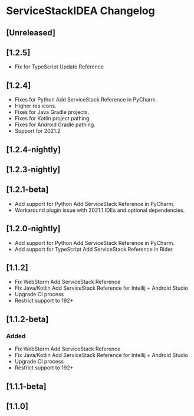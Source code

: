 <!-- Keep a Changelog guide -> https://keepachangelog.com -->

# ServiceStackIDEA Changelog

## [Unreleased]
## [1.2.5]
- Fix for TypeScript Update Reference
## [1.2.4]
- Fixes for Python Add ServiceStack Reference in PyCharm.
- Higher res icons.
- Fixes for Java Gradle projects.
- Fixes for Kotlin project pathing.
- Fixes for Android Gradle pathing.
- Support for 2021.2
## [1.2.4-nightly]
## [1.2.3-nightly]
## [1.2.1-beta]
- Add support for Python Add ServiceStack Reference in PyCharm.
- Workaround plugin issue with 2021.1 IDEs and optional dependencies.
## [1.2.0-nightly]
- Add support for Python Add ServiceStack Reference in PyCharm.
- Add support for TypeScript Add ServiceStack Reference in Rider.
## [1.1.2]
- Fix WebStorm Add ServiceStack Reference
- Fix Java/Kotlin Add ServiceStack Reference for Intellij + Android Studio
- Upgrade CI process
- Restrict support to 192+
## [1.1.2-beta]
### Added
- Fix WebStorm Add ServiceStack Reference
- Fix Java/Kotlin Add ServiceStack Reference for Intellij + Android Studio
- Upgrade CI process
- Restrict support to 192+
## [1.1.1-beta]
## [1.1.0]


